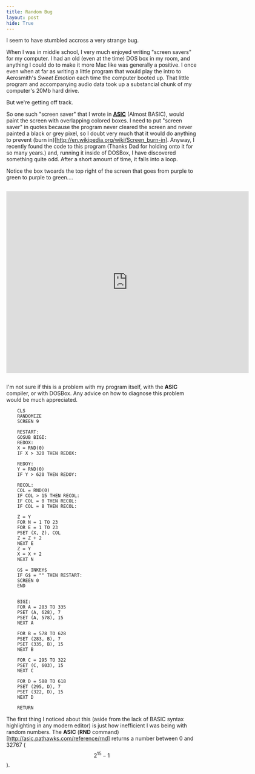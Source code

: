 ```yaml
---
title: Random Bug
layout: post
hide: True
---
```

I seem to have stumbled accross a very strange bug.

When I was in middle school, I very much enjoyed writing "screen savers" for my computer. I had an old (even at the time) DOS box in my room, and anything I could do to make it more Mac like was generally a positive. I once even when at far as writing a little program that would play the intro to Aerosmith's _Sweet Emotion_ each time the computer booted up. That little program and accompanying audio data took up a substancial chunk of my computer's 20Mb hard drive.

But we're getting off track.

So one such "screen saver" that I wrote in **[ASIC](http://asic.pathawks.com/)** (Almost BASIC), would paint the screen with overlapping colored boxes. I need to put "screen saver" in quotes because the program never cleared the screen and never painted a black or grey pixel, so I doubt very much that it would do anything to prevent (burn in)[http://en.wikipedia.org/wiki/Screen_burn-in].
Anyway, I recently found the code to this program (Thanks Dad for holding onto it for so many years.) and, running it inside of DOSBox, I have discovered something quite odd. After a short amount of time, it falls into a loop.

Notice the box twoards the top right of the screen that goes from purple to green to purple to green....


<iframe width="640" height="480" src="http://www.youtube-nocookie.com/embed/RucsIOZPpvI?rel=0" frameborder="0" allowfullscreen="allowfullscreen" style="margin:1em auto;">
</iframe>


I'm not sure if this is a problem with my program itself, with the **ASIC** compiler, or with DOSBox.
Any advice on how to diagnose this problem would be much appreciated.


        CLS
        RANDOMIZE
        SCREEN 9
        
        RESTART:
        GOSUB BIGI:
        REDOX:
        X = RND(0)
        IF X > 320 THEN REDOX:
        
        REDOY:
        Y = RND(0)
        IF Y > 620 THEN REDOY:
        
        RECOL:
        COL = RND(0)
        IF COL > 15 THEN RECOL:
        IF COL = 0 THEN RECOL:
        IF COL = 8 THEN RECOL:
        
        Z = Y
        FOR N = 1 TO 23
        FOR E = 1 TO 23
        PSET (X, Z), COL
        Z = Z + 2
        NEXT E
        Z = Y
        X = X + 2
        NEXT N
        
        G$ = INKEY$
        IF G$ = "" THEN RESTART:
        SCREEN 0
        END
        
        
        BIGI:
        FOR A = 283 TO 335
        PSET (A, 628), 7
        PSET (A, 578), 15
        NEXT A
        
        FOR B = 578 TO 628
        PSET (283, B), 7
        PSET (335, B), 15
        NEXT B
        
        FOR C = 295 TO 322
        PSET (C, 603), 15
        NEXT C
        
        FOR D = 588 TO 618
        PSET (295, D), 7
        PSET (322, D), 15
        NEXT D
        
        RETURN

The first thing I noticed about this (aside from the lack of BASIC syntax highlighting in any modern editor) is just how inefficient I was being with random numbers. The **ASIC** (**RND** command)[http://asic.pathawks.com/reference/rnd] returns a number between 0 and 32767 ( $$ 2^{15}-1 $$ ).
